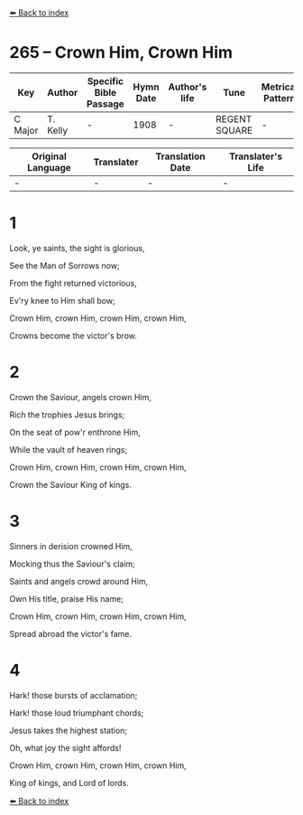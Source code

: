 [⬅️ Back to index](../README.md)

# 265 – Crown Him, Crown Him

Key | Author   | Specific Bible Passage     |Hymn Date |Author's life |Tune |Metrical Pattern   |Composer/Source
-- | --------- | ---------------------------|----------|--------------|-----|-------------------|-------------  
C Major |T. Kelly |- |1908 |- |REGENT SQUARE |- |Henry Smart

Original Language | Translater | Translation Date   | Translater's Life  
----------------- | --------- | --------------------|-------------     
\- |- |- |-




# 1

Look, ye saints, the sight is glorious,

See the Man of Sorrows now;

From the fight returned victorious,

Ev'ry knee to Him shall bow;

Crown Him, crown Him, crown Him, crown Him,

Crowns become the victor's brow.



# 2

Crown the Saviour, angels crown Him,

Rich the trophies Jesus brings;

On the seat of pow'r enthrone Him,

While the vault of heaven rings;

Crown Him, crown Him, crown Him, crown Him, 

Crown the Saviour King of kings.



# 3

Sinners in derision crowned Him,

Mocking thus the Saviour's claim;

Saints and angels crowd around Him,

Own His title, praise His name;

Crown Him, crown Him, crown Him, crown Him,

Spread abroad the victor's fame.



# 4

Hark!  those bursts of acclamation;

Hark!  those loud triumphant chords;

Jesus takes the highest station;

Oh, what joy the sight affords!

Crown Him, crown Him, crown Him, crown Him,

King of kings, and Lord of lords.

[⬅️ Back to index](../README.md)
